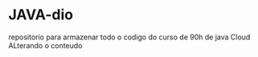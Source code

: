 # JAVA-dio
repositorio para armazenar todo o codigo do curso de 90h de java Cloud 
ALterando o conteudo 
